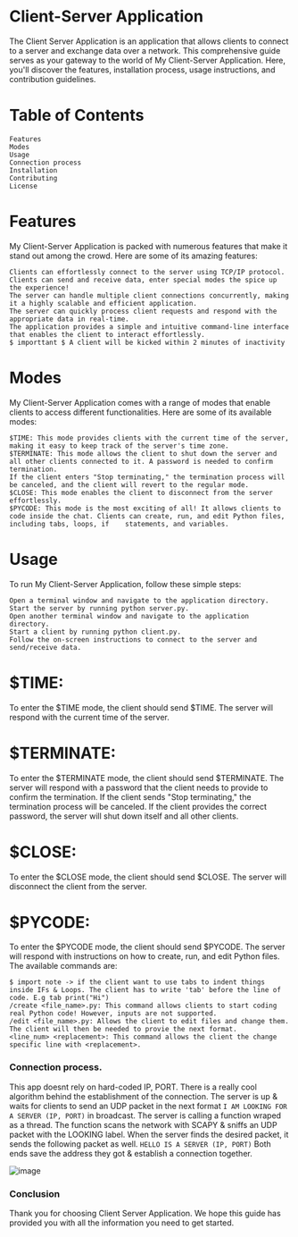 # Client-Server Application

The Client Server Application is an application that allows clients to connect to a server and exchange data over a network. This comprehensive guide serves as your gateway to the world of My Client-Server Application. Here, you'll discover the features, installation process, usage instructions, and contribution guidelines.

# Table of Contents

    Features
    Modes
    Usage
    Connection process
    Installation
    Contributing
    License

# Features
My Client-Server Application is packed with numerous features that make it stand out among the crowd. Here are some of its amazing features:

    Clients can effortlessly connect to the server using TCP/IP protocol.
    Clients can send and receive data, enter special modes the spice up the experience!
    The server can handle multiple client connections concurrently, making it a highly scalable and efficient application.
    The server can quickly process client requests and respond with the appropriate data in real-time.
    The application provides a simple and intuitive command-line interface that enables the client to interact effortlessly.
    $ importtant $ A client will be kicked within 2 minutes of inactivity
    
# Modes
My Client-Server Application comes with a range of modes that enable clients to access different functionalities. Here are some of its available modes:

    $TIME: This mode provides clients with the current time of the server, making it easy to keep track of the server's time zone.
    $TERMINATE: This mode allows the client to shut down the server and all other clients connected to it. A password is needed to confirm termination.
    If the client enters "Stop terminating," the termination process will be canceled, and the client will revert to the regular mode.
    $CLOSE: This mode enables the client to disconnect from the server effortlessly.
    $PYCODE: This mode is the most exciting of all! It allows clients to code inside the chat. Clients can create, run, and edit Python files, including tabs, loops, if    statements, and variables.

# Usage
To run My Client-Server Application, follow these simple steps:

    Open a terminal window and navigate to the application directory.
    Start the server by running python server.py.
    Open another terminal window and navigate to the application directory.
    Start a client by running python client.py.
    Follow the on-screen instructions to connect to the server and send/receive data.

# $TIME:
To enter the $TIME mode, the client should send $TIME. The server will respond with the current time of the server.

# $TERMINATE:
To enter the $TERMINATE mode, the client should send $TERMINATE. The server will respond with a password that the client needs to provide to confirm the termination. If the client sends "Stop terminating," the termination process will be canceled. If the client provides the correct password, the server will shut down itself and all other clients.

# $CLOSE:
To enter the $CLOSE mode, the client should send $CLOSE. The server will disconnect the client from the server.

# $PYCODE:
To enter the $PYCODE mode, the client should send $PYCODE. The server will respond with instructions on how to create, run, and edit Python files. The available commands are:
    
    $ import note -> if the client want to use tabs to indent things inside IFs & Loops. The client has to write 'tab' before the line of code. E.g tab print("Hi")
    /create <file_name>.py: This command allows clients to start coding real Python code! However, inputs are not supported.
    /edit <file_name>.py: Allows the client to edit files and change them. The client will then be needed to provie the next format.
    <line_num> <replacement>: This command allows the client the change specific line with <replacement>.
    
### Connection process.
This app doesnt rely on hard-coded IP, PORT. There is a really cool algorithm behind the establishment of the connection.
The server is up & waits for clients to send an UDP packet in the next format ``` I AM LOOKING FOR A SERVER (IP, PORT) ``` in broadcast.
The server is calling a function wraped as a thread. The function scans the network with SCAPY & sniffs an UDP packet with the LOOKING label.
When the server finds the desired packet, it sends the following packet as well. ``` HELLO IS A SERVER (IP, PORT) ```
Both ends save the address they got & establish a connection together.

![image](https://user-images.githubusercontent.com/129618322/230676549-038c2480-10f6-4a77-9b9d-51306c957cd1.png)

### Conclusion
Thank you for choosing Client Server Application. We hope this guide has provided you with all the information you need to get started.
